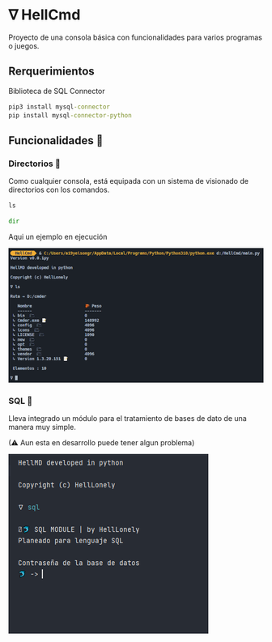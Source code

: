 # ∇ HellCmd

Proyecto de una consola básica con funcionalidades para varios programas o juegos.


## Rerquerimientos

Biblioteca de SQL Connector

```cmd
pip3 install mysql-connector
pip install mysql-connector-python
```


## Funcionalidades 🔧

### Directorios 📁

Como cualquier consola, está equipada con un sistema de visionado de directorios con los comandos.

```python
ls
```

```python
dir
```

Aqui un ejemplo en ejecución

![](/img/img1.png)

### SQL 🐬

Lleva integrado un módulo para el tratamiento de bases de dato de una manera muy simple.

(⚠ Aun esta en desarrollo puede tener algun problema)

![](/img/img2.png)